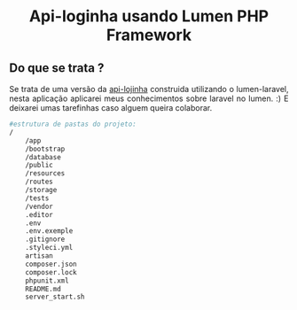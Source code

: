 <h1 align="center">Api-loginha usando Lumen PHP Framework</h1>

## Do que se trata ?

<p align="justify">
    Se trata de uma versão da <a href="https://github.com/josedoce/api-da-lojinha-nodejs"> api-lojinha</a> construida utilizando o lumen-laravel, nesta aplicação aplicarei meus conhecimentos sobre laravel no lumen. :) E deixarei umas tarefinhas caso alguem queira colaborar.
</p>





```sh
#estrutura de pastas do projeto:
/
	/app    
	/bootstrap
	/database
	/public
	/resources
	/routes
	/storage
	/tests
	/vendor
	.editor
	.env
	.env.exemple
	.gitignore
	.styleci.yml
	artisan
	composer.json
	composer.lock
	phpunit.xml
	README.md
	server_start.sh
```

